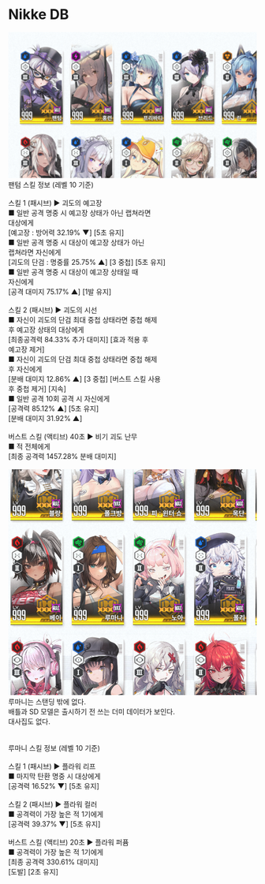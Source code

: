 # Nikke DB
![팬텀](./image/phantom.png)
팬텀 스킬 정보 (레벨 10 기준)<br>
<br>
스킬 1 (패시브) ▶ 괴도의 예고장<br>
■ 일반 공격 명중 시 예고장 상태가 아닌 랩쳐라면<br>
대상에게<br>
[예고장 : 방어력 32.19% ▼] [5초 유지]<br>
■ 일반 공격 명중 시 대상이 예고장 상태가 아닌<br>
랩쳐라면 자신에게<br>
[괴도의 단검 : 명중률 25.75% ▲] [3 중첩] [5초 유지]<br>
■ 일반 공격 명중 시 대상이 예고장 상태일 때<br>
자신에게<br>
[공격 대미지 75.17% ▲] [1발 유지]<br>
<br>
스킬 2 (패시브) ▶ 괴도의 시선<br>
■ 자신이 괴도의 단검 최대 중첩 상태라면 중첩 해제<br>
후 예고장 상태의 대상에게<br>
[<span title="[분배 대미지에 대해]<br>정해진 대미지량을 적 수 만큼 나눠서 입히는 효과 입니다.">최종</span>공격력 84.33% 추가 대미지] [효과 적용 후<br>
예고장 제거]<br>
■ 자신이 괴도의 단검 최대 중첩 상태라면 중첩 해제<br>
후 자신에게<br>
[분배 대미지<group> 12.86% ▲] [3 중첩] [버스트 스킬 사용<br>
후 중첩 제거] [지속]<br>
■ 일반 공격 10회 공격 시 자신에게<br>
[공격력 85.12% ▲] [5초 유지]<br>
[분배 대미지<group> 31.92% ▲]<br>
<br>
버스트 스킬 (액티브) 40초 ▶ 비기 괴도 난무<br>
■ 적 전체에게<br>
[최종<group> 공격력 1457.28% 분배 대미지<group>]<br>
<br>
![루마니](./image/rumani.png)
루마니는 스탠딩 밖에 없다.<br>
배틀과 SD 모델은 출시하기 전 쓰는 더미 데이터가 보인다.<br>
대사집도 없다.<br>
<br>
<br>
루마니 스킬 정보 (레벨 10 기준)<br>
<br>
스킬 1 (패시브) ▶ 플라워 리프<br>
■ 마지막 탄환 명중 시 대상에게<br>
[공격력 16.52% ▼] [5초 유지]<br>
<br>
스킬 2 (패시브) ▶ 플라워 컬러<br>
■ 공격력이 가장 높은 적 1기에게<br>
[공격력 39.37% ▼] [5초 유지]<br>
<br>
버스트 스킬 (액티브) 20초 ▶ 플라워 퍼퓸<br>
■ 공격력이 가장 높은 적 1기에게<br>
[최종<group> 공격력 330.61% 대미지]<br>
[도발] [2초 유지]

<!--Nikke DB는 게임 "승리의 여신: 니케"와 관련된 다양한 정보를 제공합니다. 이 데이터베이스는 플레이어가 니케, 스킬, 스토리 대사, 아이템 정보 등을 모아 놓은 것입니다. -->